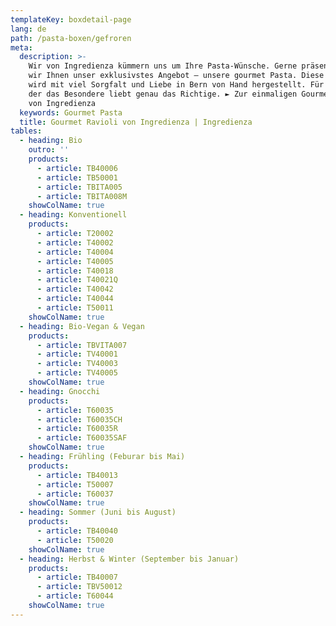 ```yaml
---
templateKey: boxdetail-page
lang: de
path: /pasta-boxen/gefroren
meta:
  description: >-
    Wir von Ingredienza kümmern uns um Ihre Pasta-Wünsche. Gerne präsentieren
    wir Ihnen unser exklusivstes Angebot – unsere gourmet Pasta. Diese Pasta
    wird mit viel Sorgfalt und Liebe in Bern von Hand hergestellt. Für jeden,
    der das Besondere liebt genau das Richtige. ► Zur einmaligen Gourmet Pasta
    von Ingredienza
  keywords: Gourmet Pasta
  title: Gourmet Ravioli von Ingredienza | Ingredienza
tables:
  - heading: Bio
    outro: ''
    products:
      - article: TB40006
      - article: TB50001
      - article: TBITA005
      - article: TBITA008M
    showColName: true
  - heading: Konventionell
    products:
      - article: T20002
      - article: T40002
      - article: T40004
      - article: T40005
      - article: T40018
      - article: T40021Q
      - article: T40042
      - article: T40044
      - article: T50011
    showColName: true
  - heading: Bio-Vegan & Vegan
    products:
      - article: TBVITA007
      - article: TV40001
      - article: TV40003
      - article: TV40005
    showColName: true
  - heading: Gnocchi
    products:
      - article: T60035
      - article: T60035CH
      - article: T60035R
      - article: T60035SAF
    showColName: true
  - heading: Frühling (Feburar bis Mai)
    products:
      - article: TB40013
      - article: T50007
      - article: T60037
    showColName: true
  - heading: Sommer (Juni bis August)
    products:
      - article: TB40040
      - article: T50020
    showColName: true
  - heading: Herbst & Winter (September bis Januar)
    products:
      - article: TB40007
      - article: TBV50012
      - article: T60044
    showColName: true
---
```


